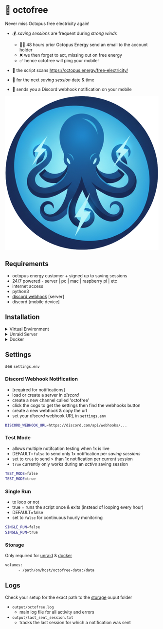 # 🐙 octofree

Never miss Octopus free electricity again! 
- 💰 *saving sessions* are frequent during *strong winds* 
  - 👩‍💻 48 hours prior Octopus Energy send an email to the account holder
  - ❌ we then forget to act, missing out on free energy
  - ✅ hence octofree will ping your mobile!

- 🧠 the script scans https://octopus.energy/free-electricity/ 
- 📆 for the next *saving session* date & time 
- 📱 sends you a Discord webhook notification on your mobile

![logo](https://github.com/dopeytree/octofree/blob/61e16adea141812f674ca91d86ab697ac02e0c91/logo_octofree.png?raw=true)



## Requirements 

- octopus energy customer + signed up to saving sessions
- 24/7 powered - server | pc | mac | raspberry pi | etc
- internet access
- python3
- [discord webhook](#discord-webhook-notification) [server]
- discord [mobile device] 

## Installation 

<details>
<summary>Virtual Environment</summary>

## Virtual Environment

Preferred method is [docker](#docker) but you can also run in a Python virtual environment located a `.venv` folder

- create the virtual environment:
```sh
python3 -m venv .venv
```
- activate the virtual environment (macOS/Linux):
```sh
source .venv/bin/activate
```
- set [settings](#settings-configuration) in settings.env 
- run the script
```sh  
 python3 octofree/octofree.py 
 ```
</details>

<details>
<summary>Unraid Server</summary>

## Unraid Server

- add CONTAINER
- repo url: 
```sh 
ghcr.io/dopeytree/octofree:latest 
```
- advanced --> icon url: 
```sh 
https://github.com/dopeytree/octofree/blob/61e16adea141812f674ca91d86ab697ac02e0c91/logo_octofree.png?raw=true
```
#### add VARIABLE -> discord:
- `key` = 
```sh
DISCORD_WEBHOOK_URL
```
- `value` = 
- `enter_your_discord_server_webhook`

#### add VARIABLE -> test mode:
- `key`=
```sh
TEST_MODE
```
- `value` = 
```sh
false
```
#### add VARIABLE -> loop:
- `key` = 
```sh
SINGLE_RUN
```
- `value` = 
```sh
false
  ```
#### add PATH:
- `container path` = 
```sh
  /data
```
- `host path` = 
```sh
/mnt/user/appdata/octofree
```
#### APPLY settings

</details>

<details>
<summary>Docker</summary>

## Docker

- Official published image on GitHub Container Registry :

```sh
docker pull ghcr.io/dopeytree/octofree:latest
```

Run the published image (recommended):

```sh
docker run --rm \
  --env-file ./octofree/settings.env \
  -v /path/on/host/octofree-data:/data \
  ghcr.io/dopeytree/octofree:latest
```

#### Notes:

- Use `--env-file ./octofree/settings.env` or set individual `-e` variables to provide your 
  - `DISCORD_WEBHOOK_URL`, `OUTPUT_DIR`, and other options
  - If no `settings.env` file exists in your workspace, copy or create one from `octofree/settings.env.template`
- Bind-mount a host folder to persist logs and state
  - Set `OUTPUT_DIR=/data` (or another mounted path) so the `output/` files appear on the host

#### Optional quick local build:

```sh
# Build locally (if you need to modify code or prefer a local image)
docker build -t octofree ./octofree
```
```sh
# Run the locally built image
docker run --rm --env-file ./octofree/settings.env -v /path/on/host/octofree-data:/data octofree
```

If you want the helper script and vulnerability scan, run the included `./octofree/build.sh` (it builds the image and runs a Trivy scan).

## Example `docker-compose.yml` (recommended for long-running deployments):

```yaml
version: '3.8'
services:
  octofree:
    image: ghcr.io/dopeytree/octofree:latest
    environment:
      - DISCORD_WEBHOOK_URL=${DISCORD_WEBHOOK_URL}
      - OUTPUT_DIR=/data
      - SINGLE_RUN=false
      - TEST_MODE=false
    volumes:
      - /path/on/host/octofree-data:/data
    restart: unless-stopped
```

### Docker Tips & troubleshooting
- If you change `settings.env` locally, avoid rebuilding by supplying `--env-file` or `-e` variables at `docker run` time
- Check logs and last-sent session inside the mounted folder (`octofree.log`, `last_sent_session.txt`) when debugging notifications
- The `build.sh` script runs Trivy; if you don't have Trivy available you can skip it and use `docker build` directly

</details>

## Settings

see `settings.env`

### Discord Webhook Notification

- [required for notifications]
- load or create a server in *discord*
- create a new channel called 'octofree'
- click the cogs to get the settings then find the webhooks button
- create a new webhook & copy the url
- set your *discord* webhook URL in `settings.env`

```sh
DISCORD_WEBHOOK_URL=https://discord.com/api/webhooks/...
```

### Test Mode

- allows multiple notifcation testing when 1x is live
- DEFAULT=`false` to send only 1x notification per *saving sessions*
- set to `true` to send > than 1x notification per current session
- `true` currently only works during an *active* saving session

```sh
TEST_MODE=false
TEST_MODE=true
```

### Single Run

- to loop or not
- true = runs the script once & exits (instead of looping every hour)
- DEFAULT=false
- set to `false` for continuous hourly monitoring

```sh
SINGLE_RUN=false
SINGLE_RUN=true
```

### Storage

Only required for [unraid](#unraid) & [docker](#docker)
```sh
volumes:
      - /path/on/host/octofree-data:/data
```

## Logs

Check your setup for the exact path to the [storage](#storage) ouput folder
- `output/octofree.log`
  - main log file for all activity and errors
- `output/last_sent_session.txt`
  - tracks the last session for which a notification was sent
